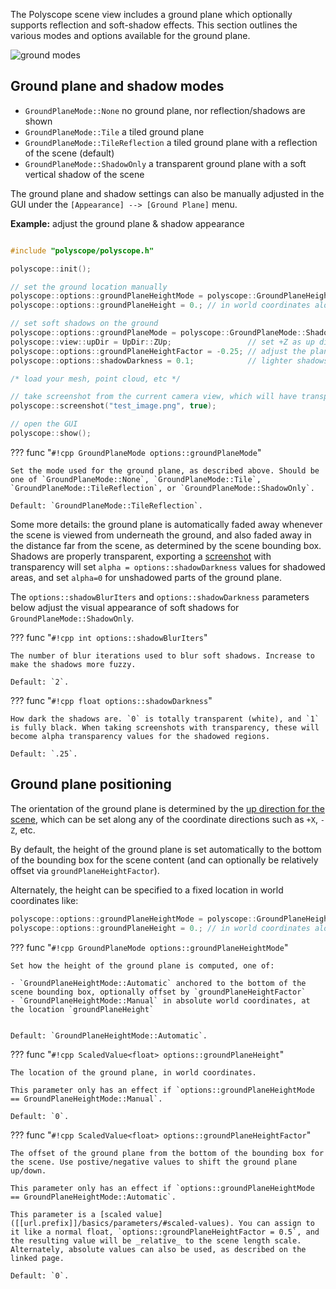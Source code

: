 The Polyscope scene view includes a ground plane which optionally supports reflection and soft-shadow effects. This section outlines the various modes and options available for the ground plane.

![ground modes]([[url.prefix]]/media/ground_plane_options.jpg)


## Ground plane and shadow modes

- `GroundPlaneMode::None` no ground plane, nor reflection/shadows are shown
- `GroundPlaneMode::Tile` a tiled ground plane 
- `GroundPlaneMode::TileReflection` a tiled ground plane with a reflection of the scene (default)
- `GroundPlaneMode::ShadowOnly` a transparent ground plane with a soft vertical shadow of the scene

The ground plane and shadow settings can also be manually adjusted in the GUI under the `[Appearance] --> [Ground Plane]` menu.

**Example:** adjust the ground plane & shadow appearance

```cpp

#include "polyscope/polyscope.h"

polyscope::init();

// set the ground location manually
polyscope::options::groundPlaneHeightMode = polyscope::GroundPlaneHeightMode::Manual;
polyscope::options::groundPlaneHeight = 0.; // in world coordinates along the up axis

// set soft shadows on the ground
polyscope::options::groundPlaneMode = polyscope::GroundPlaneMode::ShadowOnly;
polyscope::view::upDir = UpDir::ZUp;                 // set +Z as up direction
polyscope::options::groundPlaneHeightFactor = -0.25; // adjust the plane height
polyscope::options::shadowDarkness = 0.1;            // lighter shadows

/* load your mesh, point cloud, etc */

// take screenshot from the current camera view, which will have transparent shadows
polyscope::screenshot("test_image.png", true);

// open the GUI
polyscope::show();
```

??? func "`#!cpp GroundPlaneMode options::groundPlaneMode`"
    
    Set the mode used for the ground plane, as described above. Should be one of `GroundPlaneMode::None`, `GroundPlaneMode::Tile`, `GroundPlaneMode::TileReflection`, or `GroundPlaneMode::ShadowOnly`.

    Default: `GroundPlaneMode::TileReflection`.

Some more details: the ground plane is automatically faded away whenever the scene is viewed from underneath the ground, and also faded away in the distance far from the scene, as determined by the scene bounding box. Shadows are properly transparent, exporting a [screenshot]([[url.prefix]]/features/screenshots) with transparency will set `alpha = options::shadowDarkness` values for shadowed areas, and set `alpha=0` for unshadowed parts of the ground plane.

The `options::shadowBlurIters` and `options::shadowDarkness` parameters below adjust the visual appearance of soft shadows for `GroundPlaneMode::ShadowOnly`.

??? func "`#!cpp int options::shadowBlurIters`"

    The number of blur iterations used to blur soft shadows. Increase to make the shadows more fuzzy.

    Default: `2`. 

??? func "`#!cpp float options::shadowDarkness`"

    How dark the shadows are. `0` is totally transparent (white), and `1` is fully black. When taking screenshots with transparency, these will become alpha transparency values for the shadowed regions.

    Default: `.25`. 

## Ground plane positioning

The orientation of the ground plane is determined by the [up direction for the scene]([[url.prefix]]/basics/camera_controls/#up-direction), which can be set along any of the coordinate directions such as `+X`, `-Z`, etc.

By default, the height of the ground plane is set automatically to the bottom of the bounding box for the scene content (and can optionally be relatively offset via `groundPlaneHeightFactor`).

Alternately, the height can be specified to a fixed location in world coordinates like:
```cpp
polyscope::options::groundPlaneHeightMode = polyscope::GroundPlaneHeightMode::Manual;
polyscope::options::groundPlaneHeight = 0.; // in world coordinates along the up axis
```

??? func "`#!cpp GroundPlaneMode options::groundPlaneHeightMode`"
    
    Set how the height of the ground plane is computed, one of:

    - `GroundPlaneHeightMode::Automatic` anchored to the bottom of the scene bounding box, optionally offset by `groundPlaneHeightFactor`
    - `GroundPlaneHeightMode::Manual` in absolute world coordinates, at the location `groundPlaneHeight`


    Default: `GroundPlaneHeightMode::Automatic`.


??? func "`#!cpp ScaledValue<float> options::groundPlaneHeight`"

    The location of the ground plane, in world coordinates.
    
    This parameter only has an effect if `options::groundPlaneHeightMode == GroundPlaneHeightMode::Manual`.
    
    Default: `0`. 


??? func "`#!cpp ScaledValue<float> options::groundPlaneHeightFactor`"

    The offset of the ground plane from the bottom of the bounding box for the scene. Use postive/negative values to shift the ground plane up/down.

    This parameter only has an effect if `options::groundPlaneHeightMode == GroundPlaneHeightMode::Automatic`.

    This parameter is a [scaled value]([[url.prefix]]/basics/parameters/#scaled-values). You can assign to it like a normal float, `options::groundPlaneHeightFactor = 0.5`, and the resulting value will be _relative_ to the scene length scale. Alternately, absolute values can also be used, as described on the linked page.

    Default: `0`. 




